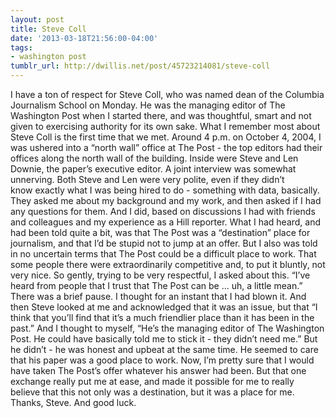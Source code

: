 ```yaml
---
layout: post
title: Steve Coll
date: '2013-03-18T21:56:00-04:00'
tags:
- washington post
tumblr_url: http://dwillis.net/post/45723214081/steve-coll
---
```

I have a ton of respect for Steve Coll, who was named dean of the Columbia Journalism School on Monday. He was the managing editor of The Washington Post when I started there, and was thoughtful, smart and not given to exercising authority for its own sake.
What I remember most about Steve Coll is the first time that we met. Around 4 p.m. on October 4, 2004, I was ushered into a “north wall” office at The Post - the top editors had their offices along the north wall of the building. Inside were Steve and Len Downie, the paper’s executive editor. A joint interview was somewhat unnerving.
Both Steve and Len were very polite, even if they didn’t know exactly what I was being hired to do - something with data, basically. They asked me about my background and my work, and then asked if I had any questions for them. And I did, based on discussions I had with friends and colleagues and my experience as a Hill reporter. What I had heard, and had been told quite a bit, was that The Post was a “destination” place for journalism, and that I’d be stupid not to jump at an offer. But I also was told in no uncertain terms that The Post could be a difficult place to work. That some people there were extraordinarily competitive and, to put it bluntly, not very nice.
So gently, trying to be very respectful, I asked about this. “I’ve heard from people that I trust that The Post can be … uh, a little mean.”
There was a brief pause. I thought for an instant that I had blown it. And then Steve looked at me and acknowledged that it was an issue, but that “I think that you’ll find that it’s a much friendlier place than it has been in the past.”
And I thought to myself, “He’s the managing editor of The Washington Post. He could have basically told me to stick it - they didn’t need me.” But he didn’t - he was honest and upbeat at the same time. He seemed to care that his paper was a good place to work.
Now, I’m pretty sure that I would have taken The Post’s offer whatever his answer had been. But that one exchange really put me at ease, and made it possible for me to really believe that this not only was a destination, but it was a place for me. Thanks, Steve. And good luck.

